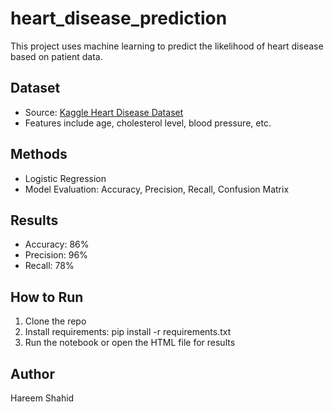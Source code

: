 # heart_disease_prediction

This project uses machine learning to predict the likelihood of heart disease based on patient data.

## Dataset
- Source: [Kaggle Heart Disease Dataset](https://www.kaggle.com/datasets)
- Features include age, cholesterol level, blood pressure, etc.

## Methods
- Logistic Regression
- Model Evaluation: Accuracy, Precision, Recall, Confusion Matrix

## Results
- Accuracy: 86%
- Precision: 96%
- Recall: 78%

## How to Run
1. Clone the repo
2. Install requirements: pip install -r requirements.txt
3. Run the notebook or open the HTML file for results

## Author
Hareem Shahid
